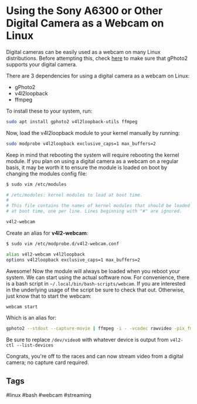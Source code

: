 # Using the Sony A6300 or Other Digital Camera as a Webcam on Linux

Digital cameras can be easily used as a webcam on many Linux distributions. 
Before attempting this, check [here](http://gphoto.org/proj/libgphoto2/support.php)
to make sure that gPhoto2 supports your digital camera.

There are 3 dependencies for using a digital camera as a webcam on Linux:
* gPhoto2
* v4l2loopback
* ffmpeg

To install these to your system, run:
```bash
sudo apt install gphoto2 v4l2loopback-utils ffmpeg
```

Now, load the v4l2loopback module to your kernel manually by running:
```bash
sudo modprobe v4l2loopback exclusive_caps=1 max_buffers=2
```

Keep in mind that rebooting the system will require rebooting the kernel module.
If you plan on using a digital camera as a webcam on a regular basis, it may be
worth it to ensure the module is loaded on boot by changing the modules config
file:
```bash
$ sudo vim /etc/modules 

# /etc/modules: kernel modules to load at boot time.
#
# This file contains the names of kernel modules that should be loaded
# at boot time, one per line. Lines beginning with "#" are ignored.

v4l2-webcam
```

Create an alias for **v4l2-webcam**:
```bash
$ sudo vim /etc/modprobe.d/v4l2-webcam.conf

alias v4l2-webcam v4l2loopback
options v4l2loopback exclusive_caps=1 max_buffers=2
```

Awesome! Now the module will always be loaded when you reboot your system.
We can start using the actual software now. For convenience, there is a bash
script in ```~/.local/bin/bash-scripts/webcam```. If you are interested in the
underlying usage of the script be sure to check that out. Otherwise, just know
that to start the webcam:
```bash
webcam start
```
Which is an alias for:
```bash
gphoto2 --stdout --capture-movie | ffmpeg -i - -vcodec rawvideo -pix_fmt yuv420p -threads 0 -f v4l2 /dev/video0
```
Be sure to replace ```/dev/video0``` with whatever device is output from
```v4l2-ctl --list-devices```

Congrats, you're off to the races and can now stream video from a digital
camera; no capture card required.

## Tags
#linux #bash #webcam #streaming
